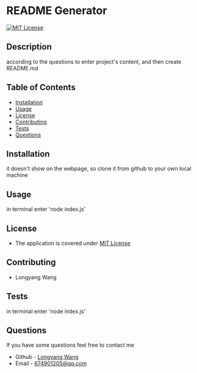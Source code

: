 # README Generator
[![MIT License](https://img.shields.io/badge/License-MIT-yellow)](https://opensource.org/licenses/MIT)
## Description
according to the questions to enter project's content, and then create README.md
## Table of Contents
- [Installation](#installation)
- [Usage](#usage)
- [License](#license)
- [Contributing](#contributing)
- [Tests](#tests)
- [Questions](#questions)
## Installation
it doesn't show on the webpage, so clone it from github to your own local machine
## Usage
in terminal enter 'node index.js'
## License
- The application is covered under [MIT License](https://opensource.org/licenses/MIT)
## Contributing
- Longyang Wang
## Tests
in terminal enter 'node index.js'
## Questions
If you have some questions feel free to contact me
- Github - [Longyang Wang](https://github.com/YangLongWang)
- Email - [674901205@qq.com](mailto:674901205@qq.com)
